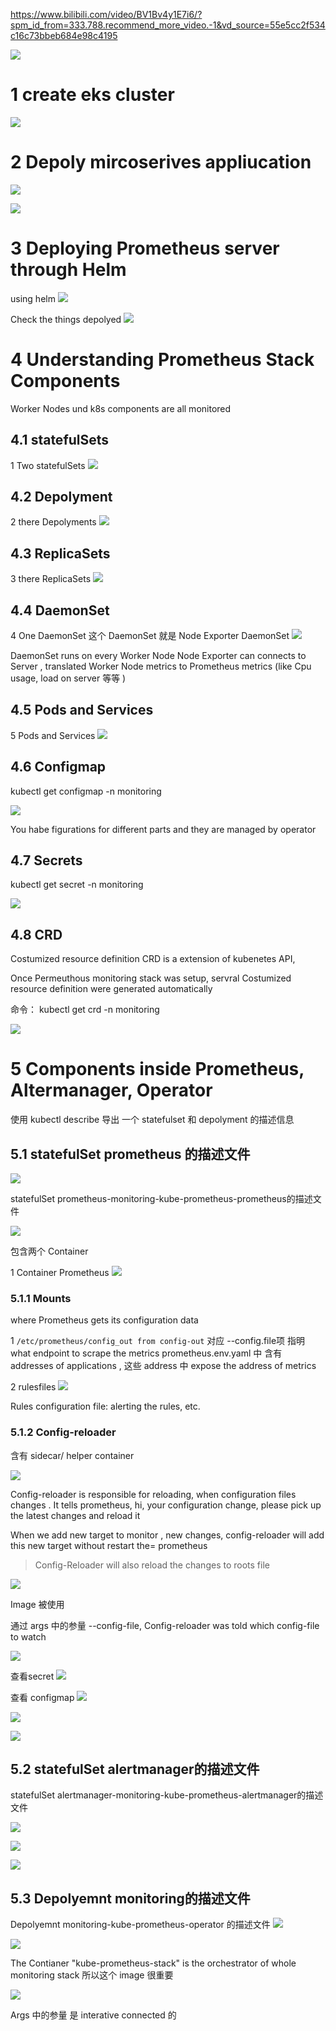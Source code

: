 
https://www.bilibili.com/video/BV1Bv4y1E7i6/?spm_id_from=333.788.recommend_more_video.-1&vd_source=55e5cc2f534c16c73bbeb684e98c4195

![](image/Pasted%20image%2020240712124442.png)


# 1 create  eks cluster 

![](image/Pasted%20image%2020240712124549.png)



# 2 Depoly mircoserives appliucation 

![](image/Pasted%20image%2020240712124628.png)


![](image/Pasted%20image%2020240712124706.png)



# 3 Deploying Prometheus server through Helm 

using helm 
![](image/Pasted%20image%2020240712124850.png)


Check the things depolyed 
![](image/Pasted%20image%2020240712124949.png)


# 4 Understanding Prometheus Stack Components

Worker Nodes und k8s components are all monitored 

## 4.1 statefulSets
1 Two statefulSets
![](image/Pasted%20image%2020240712125231.png)


## 4.2 Depolyment

2 there Depolyments
![](image/Pasted%20image%2020240712125330.png)


## 4.3 ReplicaSets

3 there ReplicaSets
![](image/Pasted%20image%2020240712125414.png)

## 4.4 DaemonSet

4   One DaemonSet
这个 DaemonSet 就是 Node Exporter DaemonSet 
![](image/Pasted%20image%2020240712125552.png)
 
DaemonSet  runs on every Worker Node 
Node Exporter can connects to Server , translated Worker Node metrics to Prometheus metrics (like Cpu usage,  load on server 等等 )

## 4.5 Pods and Services 

5 Pods and Services 
![](image/Pasted%20image%2020240712145322.png) 

## 4.6 Configmap

kubectl get configmap -n monitoring 

![](image/Pasted%20image%2020240712150049.png)

You habe figurations for different parts and they are managed by operator 


## 4.7 Secrets 

kubectl get secret -n monitoring 

![](image/Pasted%20image%2020240712150254.png)



## 4.8 CRD

Costumized resource definition 
CRD is a extension of kubenetes API, 


Once Permeuthous monitoring stack was setup, servral Costumized resource definition  were generated automatically 

命令： kubectl get crd -n monitoring 


![](image/Pasted%20image%2020240712151127.png)




# 5 Components inside Prometheus, Altermanager, Operator 

使用 kubectl  describe 导出 一个 statefulset 和 depolyment 的描述信息 


## 5.1 statefulSet prometheus 的描述文件

![](image/Pasted%20image%2020240712151730.png)


statefulSet prometheus-monitoring-kube-prometheus-prometheus的描述文件 

![](image/Pasted%20image%2020240712152414.png)


包含两个 Container 

1 Container Prometheus 
![](image/Pasted%20image%2020240712152526.png)

### 5.1.1 Mounts
where Prometheus gets its configuration data

1 
`/etc/prometheus/config_out from config-out` 对应 --config.file项 指明 what endpoint to scrape the metrics
prometheus.env.yaml 中 含有 addresses of applications ,  这些 address 中 expose the address of metrics 


2 
rulesfiles 
![](image/Pasted%20image%2020240713124312.png)

Rules configuration file: alerting the rules, etc. 


### 5.1.2 Config-reloader 
含有 sidecar/ helper container 

![](image/Pasted%20image%2020240713124819.png)


Config-reloader  is responsible for reloading, when configuration files changes . 
It tells prometheus, hi, your configuration change, please pick up the latest changes  and reload it

When we add new target to monitor , new changes,  config-reloader will add this new target without restart the= prometheus 

> Config-Reloader will also reload the changes to roots file 


![](image/Pasted%20image%2020240713125231.png)

Image 被使用 


通过 args  中的参量 --config-file, Config-reloader was told which config-file to watch 

![](image/Pasted%20image%2020240713125203.png)



查看secret 
![](image/Pasted%20image%2020240713125628.png)



查看 configmap 
![](image/Pasted%20image%2020240713125704.png)

![](image/Pasted%20image%2020240713125730.png)


![](image/Pasted%20image%2020240713130326.png)




## 5.2 statefulSet alertmanager的描述文件

statefulSet alertmanager-monitoring-kube-prometheus-alertmanager的描述文件 

![](image/Pasted%20image%2020240713125905.png)

![](image/Pasted%20image%2020240713125921.png)


![](image/Pasted%20image%2020240713125939.png)



## 5.3 Depolyemnt monitoring的描述文件


Depolyemnt monitoring-kube-prometheus-operator 的描述文件 
![](image/Pasted%20image%2020240712152140.png)

![](image/Pasted%20image%2020240713125950.png)


The Contianer "kube-prometheus-stack" is the orchestrator of whole monitoring stack  所以这个 image 很重要 

![](image/Pasted%20image%2020240713130121.png)

Args 中的参量 是 interative connected 的 







